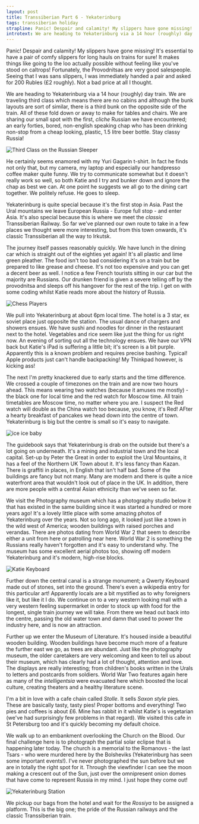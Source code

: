 ```yaml
---
layout: post
title: Transsiberian Part 6 - Yekaterinburg
tags: transsiberian holiday
strapline: Panic! Despair and calamity! My slippers have gone missing! 
introtext: We are heading to Yekaterinburg via a 14 hour (roughly) day train. We are traveling third class which means there are no cabins and although the bunk layouts are sort of similar, there is a third bunk on the opposite side of the train. 
---
```


Panic! Despair and calamity! My slippers have gone missing! It's essential to have a pair of comfy slippers for long hauls on trains for sure! It makes things like going to the loo actually possible without feeling like you've stood on caltrops! Fortunately, the Provodnitsas are very good salespeople. Seeing that I was sans slippers, I was immediately handed a pair and asked for 200 Rubles (£2 roughly). Not a bad price at all I thought.

We are heading to Yekaterinburg via a 14 hour (roughly) day train. We are traveling third class which means there are no cabins and although the bunk layouts are sort of similar, there is a third bunk on the opposite side of the train. All of these fold down or away to make for tables and chairs. We are sharing our small spot with the first, *cliche* Russian we have encountered; an early forties, bored, non-english speaking chap who has been drinking non-stop from a cheap looking, plastic, 1.5 litre beer bottle. Stay classy Russia!

![Third Class on the Russian Sleeper](https://farm9.staticflickr.com/8664/16864745231_2947a092fe.jpg)

He certainly seems enamored with my Yuri Gagarin t-shirt. In fact he finds not only that, but my camera, my laptop and especially our handpresso coffee maker quite funny. We try to communicate somewhat but it doesn't really work so well, so both Katie and I try and bunker down and ignore the chap as best we can. At one point he suggests we all go to the dining cart together. We politely refuse. He goes to sleep.

Yekaterinburg is quite special because it's the first stop in Asia. Past the Ural mountains we leave European Russia - Europe full stop - and enter Asia. It's also special because this is where we meet the *classic* Transsiberian Railway. So far we've planned our own route to take in a few places we thought were more interesting, but from this town onwards, it's classic Transsiberian all the way to Irkutsk.

The journey itself passes reasonably quickly. We have lunch in the dining car which is straight out of the eighties yet again! It's all plastic and lime green pleather. The food isn't too bad considering it's on a train but be prepared to like grease and cheese. It's not too expensive and you can get a decent beer as well. I notice a few French tourists sitting in our car but the majority are Russians. Our drunken friend is given a severe telling off by the provodnitsa and sleeps off his hangover for the rest of the trip. I get on with some coding whilst Katie reads more about the history of Russia.

![Chess Players](https://farm9.staticflickr.com/8697/16271530114_4ed80f268e.jpg)

We pull into Yekaterinburg at about 6pm local time. The hotel is a 3 star, ex soviet place just opposite the station. The usual dance of chargers and showers ensues. We have sushi and noodles for dinner in the restaurant next to the hotel. Vegetables and rice seem like just the thing for us right now. An evening of sorting out all the technology ensues. We have our VPN back but Katie's iPad is suffering a little bit; it's screen is a bit purple. Apparently this is a known problem and requires precise bashing. Typical! Apple products just can't handle backpacking! My Thinkpad however, is kicking ass!

The next I'm pretty knackered due to early starts and the time difference. We crossed a couple of timezones on the train and are now two hours ahead. This means wearing two watches (because it amuses me mostly) - the black one for local time and the red watch for Moscow time. All train timetables are Moscow time, no matter where you are. I suspect the Red watch will double as the China watch too because, you know, it's Red! AFter a hearty breakfast of pancakes we head down into the centre of town. Yekaterinburg is big but the centre is small so it's easy to navigate.

![ice ice baby](https://farm8.staticflickr.com/7588/16903900165_eb3d36c10a.jpg)

The guidebook says that Yekaterinburg is drab on the outside but there's a lot going on underneath. It's a mining and industrial town and the local capital. Set-up by Peter the Great in order to exploit the Ural Mountains, it has a feel of the Northern UK Town about it. It's less fancy than Kazan. There is graffiti in places, in English that isn't half bad. Some of the buildings are fancy but not many. Many are modern and there is quite a nice waterfront area that wouldn't look out of place in the UK. In addition, there are more people with a central Asian ethnicity than we've seen so far.

We visit the Photography museum which has a photography studio below it that has existed in the same building since it was started a hundred or more years ago! It's a lovely little place with some amazing photos of Yekaterinburg over the years. Not so long ago, it looked just like a town in the wild west of America; wooden buildings with raised porches and verandas. There are photos dating from World War 2 that seem to describe either a unit from here or patrolling near here. World War 2 is something the Russians really haven't forgotten and it's easy to understand why. The museum has some excellent aerial photos too, showing off modern Yekaterinburg and it's modern, high-rise blocks.

![Katie Keyboard](https://farm9.staticflickr.com/8705/16903896795_eed0f4f7ce.jpg)

Further down the central canal is a strange monument; a Qwerty Keyboard made out of stones, set into the ground. There's even a wikipedia entry for this particular art! Apparently locals are a bit mystified as to why foreigners like it, but like it I do. We continue on to a very western looking mall with a very western feeling supermarket in order to stock up with food for the longest, single train journey we will take. From there we head out back into the centre, passing the old water town and damn that used to power the industry here, and is now an attraction.

Further up we enter the Museum of Literature. It's housed inside a beautiful wooden building. Wooden buildings have become much more of a feature the further east we go, as trees are abundant. Just like the photography museum, the older caretakers are very welcoming and keen to tell us about their museum, which has clearly had a lot of thought, attention and love. The displays are really interesting; from children's books written in the Urals to letters and postcards from soldiers. World War Two features again here as many of the *intelligentsia* were evacuated here which boosted the local culture, creating theaters and a healthy literature scene. 

I'm a bit in love with a cafe chain called *Stolle*. It sells *Saxon style* pies. These are basically tasty, tasty pies! Proper bottoms and everything! Two pies and coffees is about £6. Mine has rabbit in it whilst Katie's is vegetarian (we've had surprisingly few problems in that regard). We visited this cafe in St Petersburg too and it's quickly becoming my default choice. 

We walk up to an embankment overlooking the Church on the Blood. Our final challenge here is to photograph the partial solar eclipse that is happening later today. The church is a memorial to the Romanovs - the last Tsars - who were murdered here by the Bolsheviks (Yekaterinburg has seen some important events!). I've never photographed the sun before but we are in totally the right spot for it. Through the viewfinder I can see the moon making a crescent out of the Sun, just over the omnipresent onion domes that have come to represent Russia in my mind. I just hope they come out!

![Yekaterinburg Station](https://farm8.staticflickr.com/7623/16686899027_e6ed146e95.jpg)

We pickup our bags from the hotel and wait for the *Rossiya* to be assigned a platform. This is the big one; the pride of the Russian railways and the classic Transsiberian train. 